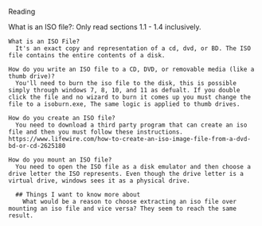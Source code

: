 Reading

What is an ISO file?: Only read sections 1.1 - 1.4 inclusively.

    What is an ISO File?
      It's an exact copy and representation of a cd, dvd, or BD. The ISO file contains the entire contents of a disk. 
    
    How do you write an ISO file to a CD, DVD, or removable media (like a thumb drive)?
      You'll need to burn the iso file to the disk, this is possible simply through windows 7, 8, 10, and 11 as defualt. If you double click the file and no wizard to burn it comes up you must change the file to a isoburn.exe, The same logic is applied to thumb drives.
    
    How do you create an ISO file?
      You need to download a third party program that can create an iso file and then you must follow these instructions. https://www.lifewire.com/how-to-create-an-iso-image-file-from-a-dvd-bd-or-cd-2625180
    
    How do you mount an ISO file?
      You need to open the ISO file as a disk emulator and then choose a drive letter the ISO represents. Even though the drive letter is a virtual drive, windows sees it as a physical drive.

      ## Things I want to know more about
        What would be a reason to choose extracting an iso file over mounting an iso file and vice versa? They seem to reach the same result.
